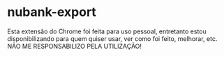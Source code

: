 # nubank-export
Esta extensão do Chrome foi feita para uso pessoal, entretanto estou disponibilizando para quem quiser usar, ver como foi feito, melhorar, etc. NÃO ME RESPONSABILIZO PELA UTILIZAÇÃO!
